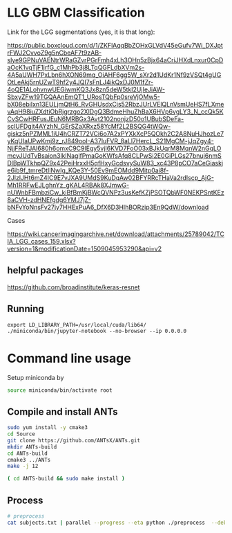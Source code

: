 # LLG GBM Classification

Link for the LGG segmentations (yes, it is that long):

https://public.boxcloud.com/d/1/ZKFlAqqBbZOHxGLVdV45eGufv7Wi_DXJptrFWJ2CvvoZ9g5nCbeAF7t9zAB-slye9GPNuVAENtrWRaGZvrPGrFmh4xLh3OHn5zBjx64aCriJHXdLnxur0CpDaOcK1vqTjF1jrfG_c1MhPb3j8LTqQGFLdbXVm2s-4A5aUWH7PxLbn6hXON69mq_OiAHF6gg5W_sXr2d1UdKr1Nf9zVSQt4gUGOtLeAkj5rnUZwT9hf2y4JQI7sFnLJ4ikQxDJ0M1fZr-4oQE1ALohvnwUEGiwmKQ3Jx8zn5deW5tkI2UjIeJiAW-SbxyZFw19TGQAAnEmQT1_URosTQbFp0sreVjOMw5-bX08ebiIxn13EULjmQtH6_RvGHUsdxCjs52RbzJUrLVElQLnVsmUeHS7fLXmevAqH98iuZXdtiObRjgrzgo2XlDgQ3BdmeHhuZhBaX6HVp6vgLY3_N_ccQk5KCvSCwHRFusJEuN6MRBGx3Avt2102nonjzD50o1UBubSDeFa-sclUFDgjt4AYzhN_GErSZaXRxz58YcMf2L2BSQG4tWQw-giskz5nPZMML1iU4hCRZT72VCi6o7A2xPYXkXcP5QOkh2C2A8NuHJhozLe7yKqUIaUPwKmj9z_rJ849ooI-A37luFVR_8aLl7HercL_S21MgCM-jJqZgy4-NjjFReTJAl680h6omxC9C9lEgy5vjI6KVD7FoO03xBJkUqrM8MqnW2nGqLOmcvJUdTvBsaion3lklNagifPmaGoKWfsAfq8CLPwSi2E0GiPLGs27bnuj6nmSDlBpWTkhpQZ9x42PeiHrxxH5qfHxyGcdsvySuW83_xc43P8pCO7aCeGiaskje6ib9f_tmreDtIlNwlg_KQe3Y-50Ev9mEOMdd9Mitp0ai8f-2JlzlJHt6mZ4IC9E7vJXA9UMdS9KuDqAw02BFYRRcTHaVa2rdIscp_AjG-Mh1RRFwEJLghnYz_gKAL4RBAk8XJmwG-nUWnbFBmbziCw_kiBfBmKjBWcQVNPz3usKefKZjPSOTQbWF0NEKPSntKEz8aCVH-zdHNEfgdg6YMJ7jZ-bNFvYoNnsFv27jy7HHExPuA6_DfX6D3HlhBORzip3En9QdW/download

Cases

https://wiki.cancerimagingarchive.net/download/attachments/25789042/TCIA_LGG_cases_159.xlsx?version=1&modificationDate=1509045953290&api=v2


## helpful packages

https://github.com/broadinstitute/keras-resnet


## Running

```
export LD_LIBRARY_PATH=/usr/local/cuda/lib64/
./miniconda/bin/jupyter-notebook --no-browser --ip 0.0.0.0 
```

# Command line usage

Setup miniconda by

```sh
source miniconda/bin/activate root
```

## Compile and install ANTs

```sh
sudo yum install -y cmake3
cd Source
git clone https://github.com/ANTsX/ANTs.git
mkdir ANTs-build
cd ANTs-build
cmake3 ../ANTs
make -j 12

( cd ANTS-build && sudo make install )
```

## Process

```sh
# preprocess
cat subjects.txt | parallel --progress --eta python ./preprocess  --debug ~/Data/NiFTiSegmentationsEdited/ {} ~/Data/test/
```



